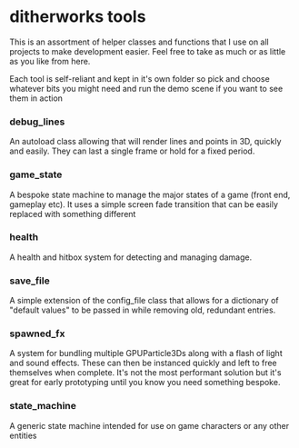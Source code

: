# ditherworks tools
This is an assortment of helper classes and functions that I use on all projects to make development easier. Feel free to take as much or as little as you like from here.

Each tool is self-reliant and kept in it's own folder so pick and choose whatever bits you might need and run the demo scene if you want to see them in action

### debug_lines
An autoload class allowing that will render lines and points in 3D, quickly and easily. They can last a single frame or hold for a fixed period.

### game_state
A bespoke state machine to manage the major states of a game (front end, gameplay etc). It uses a simple screen fade transition that can be easily replaced with something different

### health
A health and hitbox system for detecting and managing damage.

### save_file
A simple extension of the config_file class that allows for a dictionary of "default values" to be passed in while removing old, redundant entries.

### spawned_fx
A system for bundling multiple GPUParticle3Ds along with a flash of light and sound effects. These can then be instanced quickly and left to free themselves when complete. It's not the most performant solution but it's great for early prototyping until you know you need something bespoke.

### state_machine
A generic state machine intended for use on game characters or any other entities

